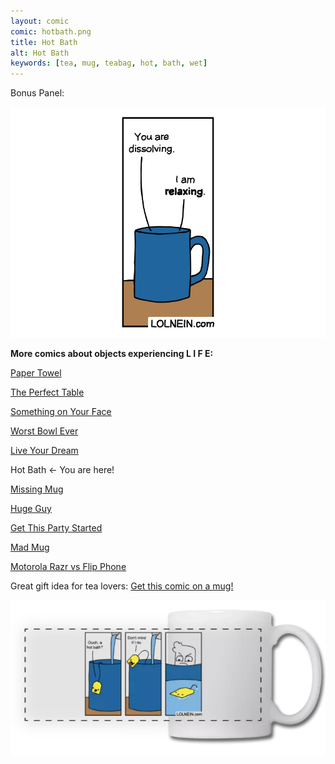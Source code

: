 ```yaml
---
layout: comic
comic: hotbath.png
title: Hot Bath
alt: Hot Bath
keywords: [tea, mug, teabag, hot, bath, wet]
---
```


Bonus Panel:

![Hot Bath Bonus Panel](/images/hotbath_bonus.png)


__More comics about objects experiencing L I F E:__

[Paper Towel](https://lolnein.com/2017/04/25/papertowel/)

[The Perfect Table](https://lolnein.com/2017/04/30/theperfecttable/)

[Something on Your Face](https://lolnein.com/2017/05/07/somethingonyourface/)

[Worst Bowl Ever](https://lolnein.com/2018/08/02/worstbowlever/)

[Live Your Dream](https://lolnein.com/2018/09/14/liveyourdream/)

Hot Bath <- You are here!

[Missing Mug](https://lolnein.com/2019/09/11/missingmug/)

[Huge Guy](https://lolnein.com/2019/09/16/hugeguy/)

[Get This Party Started](https://lolnein.com/2019/09/30/getthispartystarted/)

[Mad Mug](https://lolnein.com/2019/11/11/madmug/)

[Motorola Razr vs Flip Phone](https://lolnein.com/2019/11/16/motorolarazrvsflipphone/)


Great gift idea for tea lovers: [Get this comic on a mug!](https://www.redbubble.com/people/lolnein/works/39482887-a-hot-bath?asc=u&p=mug)

[![Hot Bath on a Mug](/images/hotbath_mug.png)](https://www.redbubble.com/people/lolnein/works/39482887-a-hot-bath?asc=u&p=mug)

